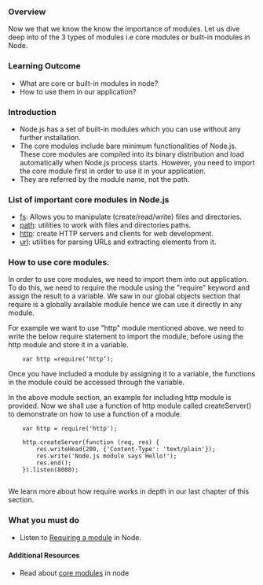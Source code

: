 ### Overview
Now we that we know the know the importance of modules. Let us dive deep into of the 3 types of modules i.e core modules or built-in modules in Node. 

### Learning Outcome
- What are core or built-in modules in node?
- How to use them in our application?


### Introduction
-   Node.js has a set of built-in modules which you can use without any further installation.
-   The core modules include bare minimum functionalities of Node.js. These core modules are compiled into its binary distribution and load automatically when Node.js process starts. However, you need to import the core module first in order to use it in your application.
-   They are referred by the module name, not the path.

### List of important core modules in Node.js
- [fs](https://nodejs.org/api/fs.html): Allows you to manipulate (create/read/write) files and directories.
- [path](https://nodejs.org/api/path.html): utilities to work with files and directories paths.
- [http](https://nodejs.org/api/http.html): create HTTP servers and clients for web development.
- [url](https://nodejs.org/api/url.html): utilities for parsing URLs and extracting elements from it.


### How to use core modules.
In order to use core modules, we need to import them into out application. 
To do this, we need to require the module using the "require" keyword and assign the result to a variable. We saw in our global objects section that require is a globally available module hence we can use it directly in any module.

For example we want to use "http" module mentioned above. we need to write the below require statement to import the module, before using the http module and store it in a variable.

```
    var http =require(‘http’);
```
   
Once you have included a module by assigning it to a variable, the functions in the module could be accessed through the variable.

In the above module section, an example for including http module is provided. Now we shall use a function of http module called createServer() to demonstrate on how to use a function of a module.

``` 
    var http = require('http');
    
    http.createServer(function (req, res) {
        res.writeHead(200, {'Content-Type': 'text/plain'});
        res.write('Node.js module says Hello!');
        res.end();
    }).listen(8080);
 
```

We learn more about how require works in depth in our last chapter of this section.

### What you must do
- Listen to [Requiring a module](https://www.youtube.com/watch?v=44b6CDDnDPg&list=PLTjRvDozrdlydy3uUBWZlLUTNpJSGGCEm&index=9) in Node.

#### Additional Resources
- Read about [core modules](https://www.tutorialsteacher.com/nodejs/nodejs-modules) in node





